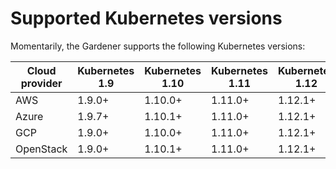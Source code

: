 # Supported Kubernetes versions

Momentarily, the Gardener supports the following Kubernetes versions:

| Cloud provider | Kubernetes 1.9 | Kubernetes 1.10 | Kubernetes 1.11 | Kubernetes 1.12 | Kubernetes 1.13 |
| -------------- | -------------- | --------------- | --------------- | --------------- | --------------- |
| AWS            | 1.9.0+         | 1.10.0+         | 1.11.0+         | 1.12.1+         | 1.13.0+         |
| Azure          | 1.9.7+         | 1.10.1+         | 1.11.0+         | 1.12.1+         | 1.13.0+         |
| GCP            | 1.9.0+         | 1.10.0+         | 1.11.0+         | 1.12.1+         | 1.13.0+         |
| OpenStack      | 1.9.0+         | 1.10.1+         | 1.11.0+         | 1.12.1+         | 1.13.0+         |
